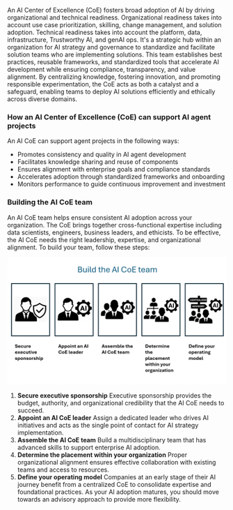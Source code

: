 An AI Center of Excellence (CoE) fosters broad adoption of AI by driving organizational and technical readiness. Organizational readiness takes into account use case prioritization, skilling, change management, and solution adoption. Technical readiness takes into account the platform, data, infrastructure, Trustworthy AI, and genAI ops. It's a strategic hub within an organization for AI strategy and governance to standardize and facilitate solution teams who are implementing solutions. This team establishes best practices, reusable frameworks, and standardized tools
that accelerate AI development while ensuring compliance, transparency, and value alignment. By centralizing knowledge, fostering innovation, and promoting responsible experimentation, the CoE acts as both a catalyst and a safeguard, enabling teams to deploy AI solutions efficiently and ethically across diverse domains.

### How an AI Center of Excellence (CoE) can support AI agent projects

An AI CoE can support agent projects in the following ways:

- Promotes consistency and quality in AI agent development
- Facilitates knowledge sharing and reuse of components
- Ensures alignment with enterprise goals and compliance standards
- Accelerates adoption through standardized frameworks and onboarding
- Monitors performance to guide continuous improvement and investment

### Building the AI CoE team

An AI CoE team helps ensure consistent AI adoption across your organization. The CoE brings together cross-functional expertise including data scientists, engineers, business leaders, and ethicists. To be effective, the AI CoE needs the right leadership, expertise, and organizational alignment. To build your team, follow these steps:

[![A diagram showing facets of an AI CoE team.](../media/build-ai-excellence-team.png)](../media/build-ai-excellence-team-big.png#lightbox)

1. **Secure executive sponsorship** Executive sponsorship provides the budget, authority, and organizational     credibility that the AI CoE needs to succeed.
1. **Appoint an AI CoE leader** Assign a dedicated leader who drives AI initiatives and acts as the single point of contact for AI strategy implementation.
1. **Assemble the AI CoE team** Build a multidisciplinary team that has advanced skills to support enterprise AI adoption.
1. **Determine the placement within your organization** Proper organizational alignment ensures effective collaboration with existing teams and access to resources.
1. **Define your operating model** Companies at an early stage of their AI journey benefit from a centralized CoE to consolidate expertise and foundational practices. As your AI adoption matures, you should move towards an advisory approach to provide more flexibility.
